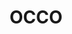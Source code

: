---
title: OCCO
role: Producer, Mix Engineer
image: /images/occo.png
client: OCCO Band
description: Produced and mixed the debut EP for indie rock band OCCO, focusing on creating a dynamic sound that balanced raw energy with polished production.
featured: true
order: 1
---